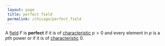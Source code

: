 ```yaml
---
 layout: page
 title: perfect field
 permalink: /chicago/perfect_field
---
```

A [field](https://defsmath.github.io/DefsMath/field) $F$ is **perfect** if it is of [characteristic](https://defsmath.github.io/DefsMath/characteristic_of_a_field) $p>0$ and every element in $p$ is a $p$th power or if it is of [characteristic](https://defsmath.github.io/DefsMath/##########################characteristic) $0$. 
